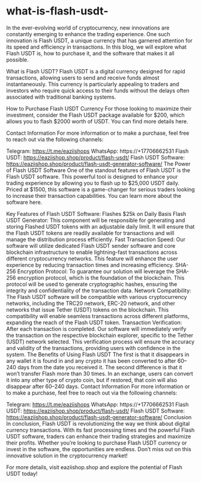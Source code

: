 # what-is-flash-usdt-
In the ever-evolving world of cryptocurrency, new innovations are constantly emerging to enhance the trading experience. One such innovation is Flash USDT, a unique currency that has garnered attention for its speed and efficiency in transactions. In this blog, we will explore what Flash USDT is, how to purchase it, and the software that makes it all possible.


What is Flash USDT?
Flash USDT is a digital currency designed for rapid transactions, allowing users to send and receive funds almost instantaneously. This currency is particularly appealing to traders and investors who require quick access to their funds without the delays often associated with traditional banking systems.

How to Purchase Flash USDT Currency
For those looking to maximize their investment, consider the Flash USDT package available for $200, which allows you to flash $2000 worth of USDT. You can find more details here.

Contact Information
For more information or to make a purchase, feel free to reach out via the following channels:

Telegram: https://t.me/eaziishops
WhatsApp: https://+17706662531
Flash USDT: https://eaziishop.shop/product/flash-usdt/
Flash USDT Software: https://eaziishop.shop/product/flash-usdt-generator-software/
The Power of Flash USDT Software
One of the standout features of Flash USDT is the Flash USDT software. This powerful tool is designed to enhance your trading experience by allowing you to flash up to $25,000 USDT daily. Priced at $1500, this software is a game-changer for serious traders looking to increase their transaction capabilities. You can learn more about the software here.


Key Features of Flash USDT Software:
Flashes $25k on Daily Basis
Flash USDT Generator: This component will be responsible for generating and storing Flashed USDT tokens with an adjustable daily limit. It will ensure that the Flash USDT tokens are readily available for transactions and will manage the distribution process efficiently.
Fast Transaction Speed: Our software will utilize dedicated Flash USDT sender software and core blockchain infrastructure to enable lightning-fast transactions across different cryptocurrency networks. This feature will enhance the user experience by reducing transaction times and increasing efficiency.
SHA-256 Encryption Protocol: To guarantee our solution will leverage the SHA-256 encryption protocol, which is the foundation of the blockchain. This protocol will be used to generate cryptographic hashes, ensuring the integrity and confidentiality of the transaction data.
Network Compatibility: The Flash USDT software will be compatible with various cryptocurrency networks, including the TRC20 network, ERC-20 network, and other networks that issue Tether (USDT) tokens on the blockchain. This compatibility will enable seamless transactions across different platforms, expanding the reach of the Flash USDT token.
Transaction Verification: After each transaction is completed. Our software will immediately verify the transaction on the respective blockchain explorer, specific to the Tether (USDT) network selected. This verification process will ensure the accuracy and validity of the transactions, providing users with confidence in the system.
The Benefits of Using Flash USDT
The first is that it disappears in any wallet it is found in and any crypto it has been converted to after 60–240 days from the date you received it.
The second difference is that it won’t transfer Flash more than 30 times.
In an exchange, users can convert it into any other type of crypto coin, but if restored, that coin will also disappear after 60–240 days.
Contact Information
For more information or to make a purchase, feel free to reach out via the following channels:

Telegram: https://t.me/eaziishops
WhatsApp: https://+17706662531
Flash USDT: https://eaziishop.shop/product/flash-usdt/
Flash USDT Software: https://eaziishop.shop/product/flash-usdt-generator-software/
Conclusion
In conclusion, Flash USDT is revolutionizing the way we think about digital currency transactions. With its fast processing times and the powerful Flash USDT software, traders can enhance their trading strategies and maximize their profits. Whether you’re looking to purchase Flash USDT currency or invest in the software, the opportunities are endless. Don’t miss out on this innovative solution in the cryptocurrency market!

For more details, visit eaziishop.shop and explore the potential of Flash USDT today!
